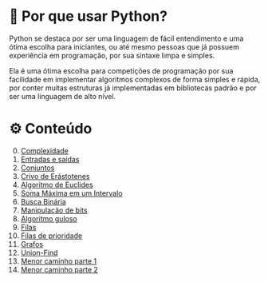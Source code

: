 # 🐍 Por que usar Python?

Python se destaca por ser uma linguagem de fácil entendimento e uma ótima escolha para iniciantes, ou até mesmo pessoas que já possuem experiência em programação, por sua sintaxe limpa e simples.

Ela é uma ótima escolha para competições de programação por sua facilidade em implementar algoritmos complexos de forma simples e rápida, por conter muitas estruturas já implementadas em bibliotecas padrão e por ser uma linguagem de alto nível.

# ⚙️ Conteúdo

0. [Complexidade](complexidade.md)
1. [Entradas e saídas](entradas_saidas.md)
2. [Conjuntos](conjuntos.md)
3. [Crivo de Erástotenes](crivo.md)
4. [Algoritmo de Euclides](euclides.md)
5. [Soma Máxima em um Intervalo](soma_max_intervalo.md)
6. [Busca Binária](busca_binaria.md)
7. [Manipulação de bits](bits.md)
8. [Algoritmo guloso](guloso.md)
9. [Filas](filas.md)
10. [Filas de prioridade](filas_prioridade.md)
11. [Grafos](grafos.md)
12. [Union-Find](union_find.md)
13. [Menor caminho parte 1](menor_caminho_1.md)
14. [Menor caminho parte 2](menor_caminho_2.md)
